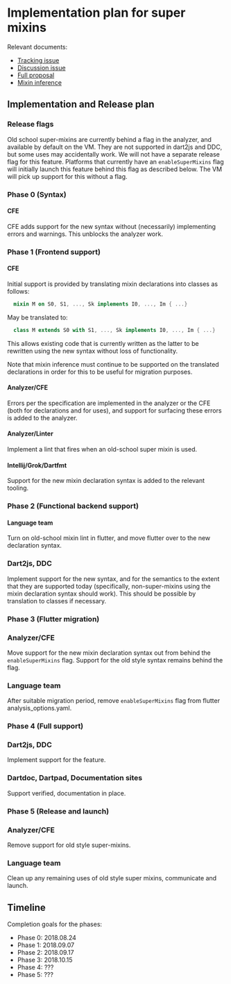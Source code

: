 # Implementation plan for super mixins

Relevant documents:
 - [Tracking issue](https://github.com/dart-lang/language/issues/12)
 - [Discussion issue](https://github.com/dart-lang/language/issues/7)
 - [Full proposal](https://github.com/dart-lang/language/blob/master/working/0006.%20Super-invocations%20in%20mixins/0007.%20Mixin%20declarations/lrhn-strawman.md)
 - [Mixin inference](https://github.com/dart-lang/language/blob/master/working/0006.%20Super-invocations%20in%20mixins/0007.%20Mixin%20declarations/mixin-inference.md)

## Implementation and Release plan

### Release flags

Old school super-mixins are currently behind a flag in the analyzer, and
available by default on the VM.  They are not supported in dart2js and DDC, but
some uses may accidentally work.  We will not have a separate release flag for
this feature.  Platforms that currently have an `enableSuperMixins` flag will
initially launch this feature behind this flag as described below.  The VM will
pick up support for this without a flag.

### Phase 0 (Syntax)

#### CFE

CFE adds support for the new syntax without (necessarily) implementing errors
and warnings.  This unblocks the analyzer work.

### Phase 1 (Frontend support)

#### CFE

Initial support is provided by translating mixin declarations
into classes as follows:
```dart
  mixin M on S0, S1, ..., Sk implements I0, ..., Im { ...}
```

May be translated to:

```dart
  class M extends S0 with S1, ..., Sk implements I0, ..., Im { ...}
```

This allows existing code that is currently written as the latter to be
rewritten using the new syntax without loss of functionality.

Note that mixin inference must continue to be supported on the translated
declarations in order for this to be useful for migration purposes.

#### Analyzer/CFE

Errors per the specification are implemented in the analyzer or the CFE (both
for declarations and for uses), and support for surfacing these errors is added
to the analyzer.

#### Analyzer/Linter

Implement a lint that fires when an old-school super mixin is used.

#### Intellij/Grok/Dartfmt

Support for the new mixin declaration syntax is added to the relevant tooling.

### Phase 2 (Functional backend support)

#### Language team

Turn on old-school mixin lint in flutter, and move flutter over to the new
declaration syntax.

### Dart2js, DDC

Implement support for the new syntax, and for the semantics to the extent that
they are supported today (specifically, non-super-mixins using the mixin
declaration syntax should work).  This should be possible by translation to
classes if necessary.

### Phase 3 (Flutter migration)

### Analyzer/CFE
Move support for the new mixin declaration syntax out from behind the
`enableSuperMixins` flag.  Support for the old style syntax remains behind the
flag.

### Language team

After suitable migration period, remove `enableSuperMixins` flag from flutter
analysis_options.yaml.

### Phase 4 (Full support)

### Dart2js, DDC

Implement support for the feature.

### Dartdoc, Dartpad, Documentation sites

Support verified, documentation in place.

### Phase 5 (Release and launch)

### Analyzer/CFE

Remove support for old style super-mixins.

### Language team
Clean up any remaining uses of old style super mixins, communicate and launch.

## Timeline

Completion goals for the phases:

- Phase 0: 2018.08.24
- Phase 1: 2018.09.07
- Phase 2: 2018.09.17
- Phase 3: 2018.10.15
- Phase 4: ???
- Phase 5: ???

